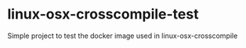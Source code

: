 # linux-osx-crosscompile-test
Simple project to test the docker image used in linux-osx-crosscompile
